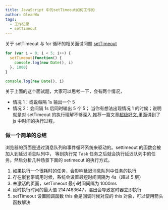 ```yaml
---
title: JavaScript 中的setTimeout如何工作的
author: GleanWu
tags:
  - 工作记录
  - setTimeout
---
```


关于 setTimeout 与 for 循环的相关面试问题
[setTimeout](https://juejin.im/post/6844903470466629640)

```javascript
for (var i = 0; i < 5; i++) {
  setTimeout(function() {
    console.log(new Date(), i)
  }, 1000)
}

console.log(new Date(), i)
```

关于上面的这个面试题，大家可以思考一下，会有两个情况，

- 情况 1：或说每隔 1s 输出一个 5
- 情况 2：会间隔 1s 后同时输出 5 个 5；
  当你有想法出现情况 1 的时候；说明就是对 setTimeout 的执行理解不够深入,推荐一篇文章[超级好文](https://johnresig.com/blog/how-javascript-timers-work/),里面讲到了 js 中时间的执行过程，

### 做一个简单的总结

浏览器的页面是通过消息队列和事件循环系统来驱动的。settimeout 的函数会被加入到延迟消息队列中，
等到执行完 Task 任务之后就会执行延迟队列中的任务。然后分析几种场景下面的 setimeout 的执行方式。

1. 如果执行一个很耗时的任务，会影响延迟消息队列中任务的执行
2. 存在嵌套带调用时候，系统会设置最短时间间隔为 4s（超过 5 层）
3. 未激活的页面，setTimeout 最小时间间隔为 1000ms
4. 延时执行时间的最大值 2147483647，溢出会导致定时器立即执行
5. setTimeout 设置回调函数 this 会是回调时候对应的 this 对象，可以使用箭头函数解决
